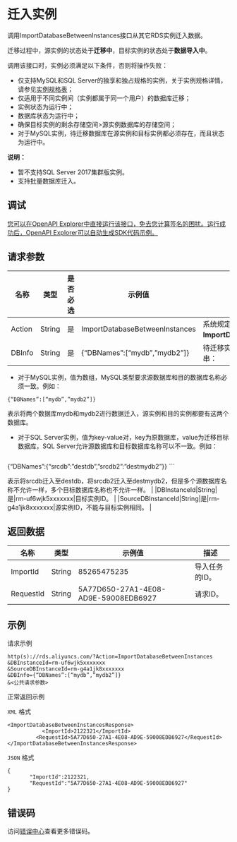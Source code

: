# 迁入实例

调用ImportDatabaseBetweenInstances接口从其它RDS实例迁入数据。

迁移过程中，源实例的状态处于**迁移中**，目标实例的状态处于**数据导入中**。

调用该接口时，实例必须满足以下条件，否则将操作失败：

-   仅支持MySQL和SQL Server的独享和独占规格的实例，关于实例规格详情，请参见[实例规格表](~~26312~~)；
-   仅适用于不同实例间（实例都属于同一个用户）的数据库迁移；
-   实例状态为运行中；
-   数据库状态为运行中；
-   确保目标实例的剩余存储空间\>源实例数据库的存储空间；
-   对于MySQL实例，待迁移数据库在源实例和目标实例都必须存在，而且状态为运行中。

**说明：**

-   暂不支持SQL Server 2017集群版实例。
-   支持批量数据库迁入。

## 调试

[您可以在OpenAPI Explorer中直接运行该接口，免去您计算签名的困扰。运行成功后，OpenAPI Explorer可以自动生成SDK代码示例。](https://api.aliyun.com/#product=Rds&api=ImportDatabaseBetweenInstances&type=RPC&version=2014-08-15)

## 请求参数

|名称|类型|是否必选|示例值|描述|
|--|--|----|---|--|
|Action|String|是|ImportDatabaseBetweenInstances|系统规定参数，取值：**ImportDatabaseBetweenInstances**。 |
|DBInfo|String|是|\{“DBNames”:\[“mydb”,”mydb2”\]\}|待迁移实例的数据库信息，格式为JSON串：

 -   对于MySQL实例，值为数组，MySQL类型要求源数据库和目的数据库名称必须一致。例如：

```
{“DBNames”:[“mydb”,”mydb2”]}
```

表示将两个数据库mydb和mydb2进行数据迁入，源实例和目的实例都要有这两个数据库。

-   对于SQL Server实例，值为key-value对，key为原数据库，value为迁移目标数据库，SQL Server允许源数据库和目标数据库名称可以不一致。例如：

    ```
{“DBNames”:{“srcdb”:”destdb”,”srcdb2”:”destmydb2”}}
    ```

表示将srcdb迁入至destdb，将srcdb2迁入至destmydb2，但是多个源数据库名称不允许一样，多个目标数据库名称也不允许一样。 |
|DBInstanceId|String|是|rm-uf6wjk5xxxxxxx|目标实例ID。 |
|SourceDBInstanceId|String|是|rm-g4a1jk8xxxxxxx|源实例ID，不能与目标实例相同。 |

## 返回数据

|名称|类型|示例值|描述|
|--|--|---|--|
|ImportId|String|85265475235|导入任务的ID。 |
|RequestId|String|5A77D650-27A1-4E08-AD9E-59008EDB6927|请求ID。 |

## 示例

请求示例

```
http(s)://rds.aliyuncs.com/?Action=ImportDatabaseBetweenInstances
&DBInstanceId=rm-uf6wjk5xxxxxxx
&SourceDBInstanceId=rm-g4a1jk8xxxxxxx
&DBInfo={“DBNames”:[“mydb”,”mydb2”]}
&<公共请求参数>
```

正常返回示例

`XML` 格式

```
<ImportDatabaseBetweenInstancesResponse>
           <ImportId>2122321</ImportId>
         <RequestId>5A77D650-27A1-4E08-AD9E-59008EDB6927</RequestId>
</ImportDatabaseBetweenInstancesResponse>
```

`JSON` 格式

```
{
       "ImportId":2122321,
       "RequestId":"5A77D650-27A1-4E08-AD9E-59008EDB6927"
}
```

## 错误码

访问[错误中心](https://error-center.aliyun.com/status/product/Rds)查看更多错误码。

